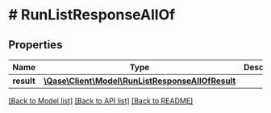 # # RunListResponseAllOf

## Properties

Name | Type | Description | Notes
------------ | ------------- | ------------- | -------------
**result** | [**\Qase\Client\Model\RunListResponseAllOfResult**](RunListResponseAllOfResult.md) |  | [optional]

[[Back to Model list]](../../README.md#models) [[Back to API list]](../../README.md#endpoints) [[Back to README]](../../README.md)
